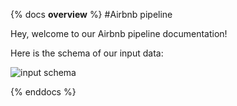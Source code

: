 {% docs __overview__ %}
#Airbnb pipeline

Hey, welcome to our Airbnb pipeline documentation!

Here is the schema of our input data:
<!-- ![input schema](https://dbtlearn.s3.us-east-2.amazonaws.com/input_schema.png) -->
![input schema](assets/input_schema.png)


{% enddocs %}